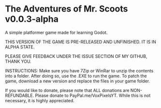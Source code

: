 # The Adventures of Mr. Scoots v0.0.3-alpha
A simple platformer game made for learning Godot.

THIS VERSION OF THE GAME IS PRE-RELEASED AND UNFINISHED. IT IS IN ALPHA STATE.

PLEASE GIVE FEEDBACK UNDER THE ISSUE SECTION OF MY GITHUB, THANK YOU.

INSTRUCTIONS: Make sure you have 7Zip or WinRar to unzip the contents into a folder. After doing so, use the .EXE to run the game.
To patch the game, download a new version and replace the files in your game folder.

If you would like to donate, please note that ALL donations are NON-REFUNDABLE.
Please donate to PayPal.me/VoxPixelsYT. While this is not necessary, it is highly appreciated.

